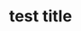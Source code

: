 ---
title: "test title"
excerpt: "test title - !!"

categories:
  - text
tags:
  - text
  - test
---